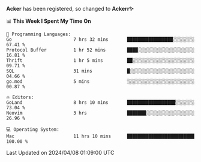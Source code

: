 **Acker** has been registered, so changed to **Ackerr✨**

<!--START_SECTION:waka-->
📊 **This Week I Spent My Time On** 

```text
💬 Programming Languages: 
Go                       7 hrs 32 mins       █████████████████░░░░░░░░   67.41 % 
Protocol Buffer          1 hr 52 mins        ████░░░░░░░░░░░░░░░░░░░░░   16.81 % 
Thrift                   1 hr 5 mins         ██░░░░░░░░░░░░░░░░░░░░░░░   09.71 % 
SQL                      31 mins             █░░░░░░░░░░░░░░░░░░░░░░░░   04.66 % 
go.mod                   5 mins              ░░░░░░░░░░░░░░░░░░░░░░░░░   00.87 % 

🔥 Editors: 
GoLand                   8 hrs 10 mins       ██████████████████░░░░░░░   73.04 % 
Neovim                   3 hrs               ███████░░░░░░░░░░░░░░░░░░   26.96 % 

💻 Operating System: 
Mac                      11 hrs 10 mins      █████████████████████████   100.00 % 
```


 Last Updated on 2024/04/08 01:09:00 UTC
<!--END_SECTION:waka-->
